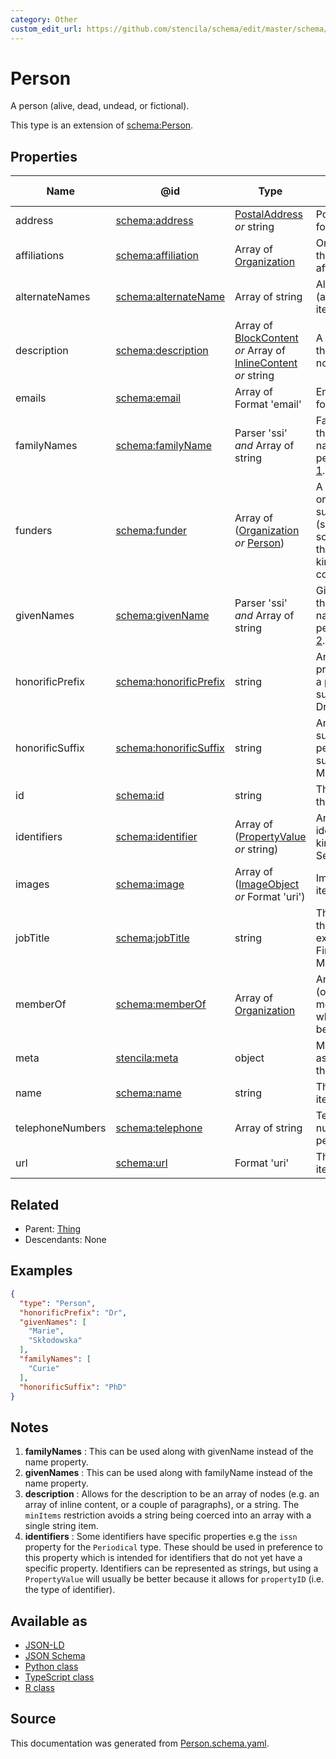 ```yaml
---
category: Other
custom_edit_url: https://github.com/stencila/schema/edit/master/schema/Person.schema.yaml
---
```


# Person

A person (alive, dead, undead, or fictional).

This type is an extension of [schema:Person](https://schema.org/Person).

## Properties

| Name             | @id                                                          | Type                                                                                                 | Description                                                                                               | Inherited from      |
| ---------------- | ------------------------------------------------------------ | ---------------------------------------------------------------------------------------------------- | --------------------------------------------------------------------------------------------------------- | ------------------- |
| address          | [schema:address](https://schema.org/address)                 | [PostalAddress](PostalAddress.md) _or_ string                                                        | Postal address for the person.                                                                            | [Person](Person.md) |
| affiliations     | [schema:affiliation](https://schema.org/affiliation)         | Array of [Organization](Organization.md)                                                             | Organizations that the person is affiliated with.                                                         | [Person](Person.md) |
| alternateNames   | [schema:alternateName](https://schema.org/alternateName)     | Array of string                                                                                      | Alternate names (aliases) for the item.                                                                   | [Thing](Thing.md)   |
| description      | [schema:description](https://schema.org/description)         | Array of [BlockContent](BlockContent.md) _or_ Array of [InlineContent](InlineContent.md) _or_ string | A description of the item. See note [3](#notes).                                                          | [Thing](Thing.md)   |
| emails           | [schema:email](https://schema.org/email)                     | Array of Format 'email'                                                                              | Email addresses for the person.                                                                           | [Person](Person.md) |
| familyNames      | [schema:familyName](https://schema.org/familyName)           | Parser 'ssi' _and_ Array of string                                                                   | Family name. In the U.S., the last name of a person. See note [1](#notes).                                | [Person](Person.md) |
| funders          | [schema:funder](https://schema.org/funder)                   | Array of ([Organization](Organization.md) _or_ [Person](Person.md))                                  | A person or organization that supports (sponsors) something through some kind of financial contribution.  | [Person](Person.md) |
| givenNames       | [schema:givenName](https://schema.org/givenName)             | Parser 'ssi' _and_ Array of string                                                                   | Given name. In the U.S., the first name of a person. See note [2](#notes).                                | [Person](Person.md) |
| honorificPrefix  | [schema:honorificPrefix](https://schema.org/honorificPrefix) | string                                                                                               | An honorific prefix preceding a person's name such as Dr/Mrs/Mr.                                          | [Person](Person.md) |
| honorificSuffix  | [schema:honorificSuffix](https://schema.org/honorificSuffix) | string                                                                                               | An honorific suffix after a person's name such as MD/PhD/MSCSW.                                           | [Person](Person.md) |
| id               | [schema:id](https://schema.org/id)                           | string                                                                                               | The identifier for this item.                                                                             | [Entity](Entity.md) |
| identifiers      | [schema:identifier](https://schema.org/identifier)           | Array of ([PropertyValue](PropertyValue.md) _or_ string)                                             | Any kind of identifier for any kind of Thing. See note [4](#notes).                                       | [Thing](Thing.md)   |
| images           | [schema:image](https://schema.org/image)                     | Array of ([ImageObject](ImageObject.md) _or_ Format 'uri')                                           | Images of the item.                                                                                       | [Thing](Thing.md)   |
| jobTitle         | [schema:jobTitle](https://schema.org/jobTitle)               | string                                                                                               | The job title of the person (for example, Financial Manager).                                             | [Person](Person.md) |
| memberOf         | [schema:memberOf](https://schema.org/memberOf)               | Array of [Organization](Organization.md)                                                             | An organization (or program membership) to which this person belongs.                                     | [Person](Person.md) |
| meta             | [stencila:meta](https://schema.stenci.la/meta.jsonld)        | object                                                                                               | Metadata associated with this item.                                                                       | [Entity](Entity.md) |
| name             | [schema:name](https://schema.org/name)                       | string                                                                                               | The name of the item.                                                                                     | [Thing](Thing.md)   |
| telephoneNumbers | [schema:telephone](https://schema.org/telephone)             | Array of string                                                                                      | Telephone numbers for the person.                                                                         | [Person](Person.md) |
| url              | [schema:url](https://schema.org/url)                         | Format 'uri'                                                                                         | The URL of the item.                                                                                      | [Thing](Thing.md)   |

## Related

-   Parent: [Thing](Thing.md)
-   Descendants: None

## Examples

```json
{
  "type": "Person",
  "honorificPrefix": "Dr",
  "givenNames": [
    "Marie",
    "Skłodowska"
  ],
  "familyNames": [
    "Curie"
  ],
  "honorificSuffix": "PhD"
}
```

## Notes

1.  **familyNames** : This can be used along with givenName instead of the name property.
2.  **givenNames** : This can be used along with familyName instead of the name property.
3.  **description** : Allows for the description to be an array of nodes (e.g. an array of inline content, or a couple of paragraphs), or a string. The `minItems` restriction avoids a string being coerced into an array with a single string item.
4.  **identifiers** : Some identifiers have specific properties e.g the `issn` property for the `Periodical` type. These should be used in preference to this property which is intended for identifiers that do not yet have a specific property. Identifiers can be represented as strings, but using a `PropertyValue` will usually be better because it allows for `propertyID` (i.e. the type of identifier).

## Available as

-   [JSON-LD](https://schema.stenci.la/Person.jsonld)
-   [JSON Schema](https://schema.stenci.la/v1/Person.schema.json)
-   [Python class](https://stencila.github.io/schema/py/docs/types.html#schema.types.Person)
-   [TypeScript class](https://stencila.github.io/schema/ts/docs/interfaces/person.html)
-   [R class](https://cran.r-project.org/web/packages/stencilaschema/stencilaschema.pdf)

## Source

This documentation was generated from [Person.schema.yaml](https://github.com/stencila/schema/blob/master/schema/Person.schema.yaml).

